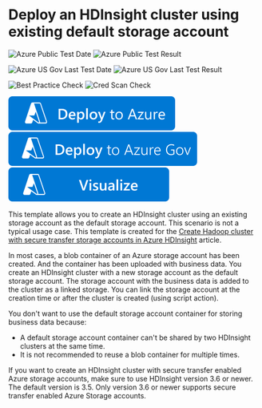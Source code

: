 # Deploy an HDInsight cluster using existing default storage account

![Azure Public Test Date](https://azurequickstartsservice.blob.core.windows.net/badges/101-hdinsight-linux-with-existing-default-storage-account/PublicLastTestDate.svg)
![Azure Public Test Result](https://azurequickstartsservice.blob.core.windows.net/badges/101-hdinsight-linux-with-existing-default-storage-account/PublicDeployment.svg)

![Azure US Gov Last Test Date](https://azurequickstartsservice.blob.core.windows.net/badges/101-hdinsight-linux-with-existing-default-storage-account/FairfaxLastTestDate.svg)
![Azure US Gov Last Test Result](https://azurequickstartsservice.blob.core.windows.net/badges/101-hdinsight-linux-with-existing-default-storage-account/FairfaxDeployment.svg)

![Best Practice Check](https://azurequickstartsservice.blob.core.windows.net/badges/101-hdinsight-linux-with-existing-default-storage-account/BestPracticeResult.svg)
![Cred Scan Check](https://azurequickstartsservice.blob.core.windows.net/badges/101-hdinsight-linux-with-existing-default-storage-account/CredScanResult.svg)


[![Deploy To Azure](https://raw.githubusercontent.com/Azure/azure-quickstart-templates/master/1-CONTRIBUTION-GUIDE/images/deploytoazure.svg?sanitize=true)](https://portal.azure.com/#create/Microsoft.Template/uri/https%3A%2F%2Fraw.githubusercontent.com%2FAzure%2Fazure-quickstart-templates%2Fmaster%2F101-hdinsight-linux-with-existing-default-storage-account%2Fazuredeploy.json)
[![Deploy To Azure US Gov](https://raw.githubusercontent.com/Azure/azure-quickstart-templates/master/1-CONTRIBUTION-GUIDE/images/deploytoazuregov.svg?sanitize=true)](https://portal.azure.us/#create/Microsoft.Template/uri/https%3A%2F%2Fraw.githubusercontent.com%2FAzure%2Fazure-quickstart-templates%2Fmaster%2F101-hdinsight-linux-with-existing-default-storage-account%2Fazuredeploy.json)
[![Visualize](https://raw.githubusercontent.com/Azure/azure-quickstart-templates/master/1-CONTRIBUTION-GUIDE/images/visualizebutton.svg?sanitize=true)](http://armviz.io/#/?load=https%3A%2F%2Fraw.githubusercontent.com%2FAzure%2Fazure-quickstart-templates%2Fmaster%2F101-hdinsight-linux-with-existing-default-storage-account%2Fazuredeploy.json)

This template allows you to create an HDInsight cluster using an existing storage account as the default storage account. This scenario is not a typical usage case. This template is created for the [Create Hadoop cluster with secure transfer storage accounts in Azure HDInsight](https://docs.microsoft.com/azure/hdinsight/hdinsight-hadoop-create-linux-clusters-with-secure-transfer-storage) article.

In most cases, a blob container of an Azure storage account has been created. And the container has been uploaded with business data. You create an HDInsight cluster with a new storage account as the default storage account. The storage account with the business data is added to the cluster as a linked storage.  You can link the storage account at the creation time or after the cluster is created (using script action).

You don't want to use the default storage account container for storing business data because:

- A default storage account container can't be shared by two HDInsight clusters at the same time.
- It is not recommended to reuse a blob container for multiple times.

If you want to create an HDInsight cluster with secure transfer enabled Azure storage accounts, make sure to use HDInsight version 3.6 or newer.  The default version is 3.5.  Only version 3.6 or newer supports secure transfer enabled Azure Storage accounts.